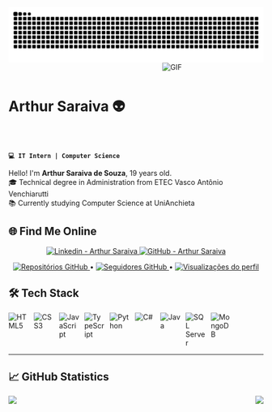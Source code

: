
#

<picture align="center">
  <source media="(prefers-color-scheme: dark)" srcset="https://raw.githubusercontent.com/arthsz-ti/arthsz-ti/output/github-contribution-grid-snake-dark.svg">
  <source media="(prefers-color-scheme: light)" srcset="https://raw.githubusercontent.com/arthsz-ti/arthsz-ti/output/github-contribution-grid-snake-dark.svg">
  <img align="center" alt="github contribution grid snake animation" src="https://raw.githubusercontent.com/arthsz-ti/arthsz-ti/output/github-contribution-grid-snake.svg">
</picture>

<div style="width: 100%;">
  <div style="display: flex; justify-content: space-between; align-items: center;">
    <h1>Arthur Saraiva 👽</h1>

<img src="https://github.com/arthsz-ti/arthsz-ti/blob/main/GIF.gif?raw=true" alt="GIF" height="160"  width="200" align="right"> 

<!-- <img src="https://raw.githubusercontent.com/arthsz-ti/arthsz-ti/refs/heads/main/gojo-jujutsu-kaisen.gif" alt="GIF" height="150" align="right"> -->
<!-- <img src="https://media.giphy.com/media/aUovxH8Vf9qDu/giphy.gif" align="right" width="255"  height="150" /> -->
<!-- <img src="https://github.com/FelipeZorzi-git/FelipeZorzi-git/blob/main/ChatGPT%20Image%2014%20de%20mai.%20de%202025,%2011_35_27.png?raw=true" width="150" align="right"/> -->
  </div>
  
  **`💻 IT Intern | Computer Science`**
  
  <p>Hello! I'm <strong>Arthur Saraiva de Souza</strong>, 19 years old.<br>
  🎓 Technical degree in Administration from ETEC Vasco Antônio Venchiarutti<br>
  📚 Currently studying Computer Science at UniAnchieta</p>
</div>

## 🌐 Find Me Online

<p align="center">
  <a href="https://www.linkedin.com/in/arthur-saraiva-ti/">
    <img
        title="Linkedin - Arthur Saraiva"
        src="https://img.shields.io/badge/LinkedIn-0077B5?style=for-the-badge&logo=linkedin&logoColor=white"/>
  </a>
  <a href="https://github.com/arthsz-ti">
    <img
        title="GitHub - Arthur Saraiva"
        src="https://img.shields.io/badge/GitHub-181717?style=for-the-badge&logo=github&logoColor=white"/>
  </a>
</p>

<p align="center">
  <a href="https://github.com/arthsz-ti?tab=repositories">
    <img 
        title="Meus Repositórios"
        src="https://img.shields.io/badge/📂_Repositórios-181717?style=flat&logo=github" 
        alt="Repositórios GitHub"/>
  </a>
  •
  <a href="https://github.com/arthsz-ti?tab=followers">
    <img 
        title="Seguidores"
        src="https://img.shields.io/badge/👥_%20Seguidores-181717?style=flat&logo=github" 
        alt="Seguidores GitHub"/>
  </a>
  •
  <a href="https://github.com/arthsz-ti">
    <img 
        title ="Views"
        src="https://komarev.com/ghpvc/?username=arthsz-ti&label=👀%20Visualizações&color=181717&style=flat" 
        alt="Visualizações do perfil"/>
  </a>
</p>

## 🛠️ Tech Stack

<div style="display: flex; flex-wrap: wrap; gap: 10px;">
  <img alt="HTML5" title="HTML5" width="40" src="https://cdn.jsdelivr.net/gh/devicons/devicon/icons/html5/html5-original.svg"/>
  <img alt="CSS3" title="CSS3" width="40" src="https://cdn.jsdelivr.net/gh/devicons/devicon/icons/css3/css3-original.svg"/>
  <img alt="JavaScript" title="JavaScript" width="40" src="https://cdn.jsdelivr.net/gh/devicons/devicon/icons/javascript/javascript-original.svg"/>
  <img alt="TypeScript" title="TypeScript" width="40" src="https://cdn.jsdelivr.net/gh/devicons/devicon/icons/typescript/typescript-original.svg"/>
  <img alt="Python" title="Python" width="40" src="https://cdn.jsdelivr.net/gh/devicons/devicon/icons/python/python-original.svg"/>
  <img alt="C#" title="C#" width="40" src="https://cdn.jsdelivr.net/gh/devicons/devicon/icons/csharp/csharp-original.svg"/>
  <img alt="Java" title="Java" width="40" src="https://cdn.jsdelivr.net/gh/devicons/devicon/icons/java/java-original.svg"/>
  <img alt="SQL Server" title="SQL Server" width="40" src="https://cdn.jsdelivr.net/gh/devicons/devicon/icons/microsoftsqlserver/microsoftsqlserver-plain.svg"/>
  <img alt="MongoDB" title="MongoDB" width="40" src="https://cdn.jsdelivr.net/gh/devicons/devicon/icons/mongodb/mongodb-original.svg"/>
</div>

---

## 📈 GitHub Statistics

<div align="center">
  <div style="display: flex; justify-content: space-between; gap: 20px; margin-bottom: 20px;">

  <img height="180em" src="https://github-readme-stats.vercel.app/api?username=arthsz-ti&show_icons=true&theme=midnight-purple&include_all_commits=true&locale=pt-br&border_radius=10&border_color=30363D"/>
    <img height="180em" src="https://github-readme-stats.vercel.app/api/top-langs/?username=arthsz-ti&theme=midnight-purple&layout=compact&custom_title=Most%20Used%20Technologies&langs_count=6&hide=php,jupyter%20notebook&locale=en&border_radius=10&border_color=30363D"/>
  </div>
  



